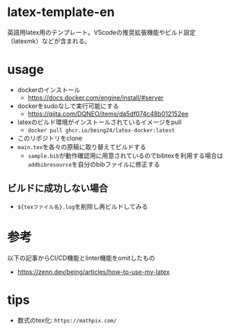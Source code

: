 # latex-template-en
英語用latex用のテンプレート。VScodeの推奨拡張機能やビルド設定（latexmk）などが含まれる。

# usage
- dockerのインストール
  - https://docs.docker.com/engine/install/#server
- dockerをsudoなしで実行可能にする
  - https://qiita.com/DQNEO/items/da5df074c48b012152ee
- latexのビルド環境がインストールされているイメージをpull
  - `docker pull ghcr.io/being24/latex-docker:latest`
- このリポジトリをclone
- `main.tex`を各々の原稿に取り替えてビルドする
  - `sample.bib`が動作確認用に用意されているのでbibtexを利用する場合は`addbibresource`を自分のbibファイルに修正する

## ビルドに成功しない場合
- `${texファイル名}.log`を削除し再ビルドしてみる

# 参考
以下の記事からCI/CD機能とlinter機能をomitしたもの
- https://zenn.dev/being/articles/how-to-use-my-latex

# tips
- 数式のtex化: `https://mathpix.com/`